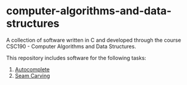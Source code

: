 # computer-algorithms-and-data-structures

A collection of software written in C and developed through the course CSC190 - Computer Algorithms and Data Structures.

This repository includes software for the following tasks:

1. [Autocomplete](Project1_Autocomplete)
2. [Seam Carving](Project2_SeamCarving)
